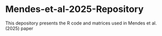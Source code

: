# Mendes-et-al-2025-Repository
This depository presents the R code and matrices used in Mendes et al. (2025) paper 
